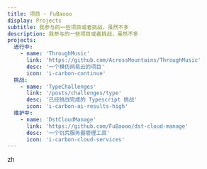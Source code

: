 ```yaml
---
title: 项目 - FuBaooo
display: Projects
subtitle: 我参与的一些项目或者挑战，虽然不多
description: 我参与的一些项目或者挑战，虽然不多
projects:
  进行中:
    - name: 'ThroughMusic'
      link: 'https://github.com/AcrossMountains/ThroughMusic'
      desc: '一个模仿网易云的项目'
      icon: 'i-carbon-continue'
  挑战:
    - name: 'TypeChallenges'
      link: '/posts/challenges/type'
      desc: '已经挑战完成的 Typescript 挑战'
      icon: 'i-carbon-ai-results-high'
  维护中:
    - name: 'DstCloudManage'
      link: 'https://github.com/FuBaooo/dst-cloud-manage'
      desc: '一个饥荒服务器管理工具'
      icon: 'i-carbon-cloud-services'
---
```


zh
